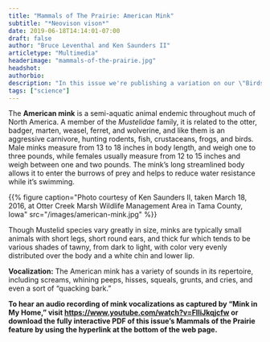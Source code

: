 ```yaml
---
title: "Mammals of The Prairie: American Mink"
subtitle: "*Neovison vison*"
date: 2019-06-18T14:14:01-07:00
draft: false
author: "Bruce Leventhal and Ken Saunders II"
articletype: "Multimedia"
headerimage: "mammals-of-the-prairie.jpg"
headshot:
authorbio:
description: "In this issue we're publishing a variation on our \"Birds of the Prairie\" feature. This time, it's \"Mammals of the Prairie.\""
tags: ["science"]
---
```


The **American mink** is a semi-aquatic animal endemic throughout much of North America. A member of the *Mustelidae* family, it is related to the otter, badger, marten, weasel, ferret, and wolverine, and like them is an aggressive carnivore, hunting rodents, fish, crustaceans, frogs, and birds. Male minks measure from 13 to 18 inches in body length, and weigh one to three pounds, while females usually measure from 12 to 15 inches and weigh between one and two pounds. The mink’s long streamlined body allows it to enter the burrows of prey and helps to reduce water resistance while it’s swimming.

{{% figure caption="Photo courtesy of Ken Saunders II, taken March 18, 2016, at Otter Creek Marsh Wildlife Management Area in Tama County, Iowa" src="/images/american-mink.jpg" %}}

Though Mustelid species vary greatly in size, minks are typically small animals with short legs, short round ears, and thick fur which tends to be various shades of tawny, from dark to light, with color very evenly distributed over the body and a white chin and lower lip.



**Vocalization:** The American mink has a variety of sounds in its repertoire, including screams, whining peeps, hisses, squeals, grunts, and cries, and even a sort of “quacking bark.”  

**To hear an audio recording of mink vocalizations as captured by “Mink in My Home,” visit https://www.youtube.com/watch?v=FIIiJkqjcfw or download the fully interactive PDF of this issue’s Mammals of the Prairie feature by using the hyperlink at the bottom of the web page.**
